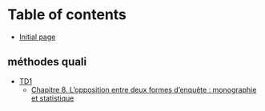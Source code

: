 # Table of contents

* [Initial page](README.md)

## méthodes quali

* [TD1](methodes-quali/td1/README.md)
  * [Chapitre 8. L’opposition entre deux formes d’enquête : monographie et statistique](methodes-quali/td1/chapitre-8.-lopposition-entre-deux-formes-denquete-monographie-et-statistique.md)

